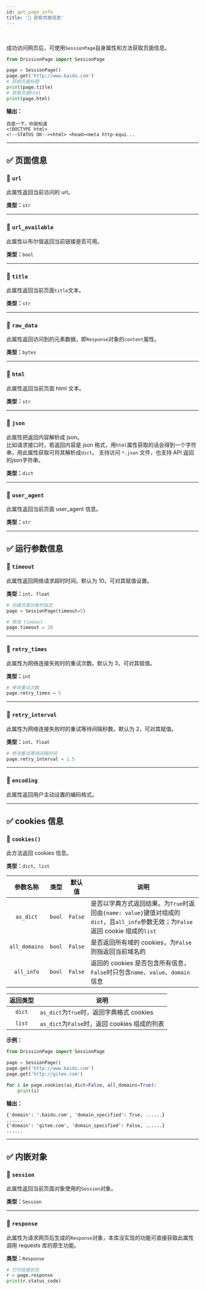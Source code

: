 ```yaml
---
id: get_page_info
title: '🚄 获取页面信息'
---
```


<div class="wwads-cn wwads-horizontal" data-id="317"></div><br/>

成功访问网页后，可使用`SessionPage`自身属性和方法获取页面信息。

```python
from DrissionPage import SessionPage

page = SessionPage()
page.get('http://www.baidu.com')
# 获取页面标题
print(page.title)
# 获取页面html
print(page.html)
```

**输出：**

```shell
百度一下，你就知道
<!DOCTYPE html>
<!--STATUS OK--><html> <head><meta http-equi...
```

---

## ✅️️ 页面信息

### 📌 `url`

此属性返回当前访问的 url。

**类型：**`str`

---

### 📌 `url_available`

此属性以布尔值返回当前链接是否可用。

**类型：**`bool`

---

### 📌 `title`

此属性返回当前页面`title`文本。

**类型：**`str`

---

### 📌 `raw_data`

此属性返回访问到的元素数据，即`Response`对象的`content`属性。

**类型：**`bytes`

---

### 📌 `html`

此属性返回当前页面 html 文本。

**类型：**`str`

---

### 📌 `json`

此属性把返回内容解析成 json。  
比如请求接口时，若返回内容是 json 格式，用`html`属性获取的话会得到一个字符串，用此属性获取可将其解析成`dict`。
支持访问 `*.json` 文件，也支持 API 返回的json字符串。

**类型：**`dict`

---

### 📌 `user_agent`

此属性返回当前页面 user_agent 信息。  

**类型：**`str`

---

## ✅️️ 运行参数信息

### 📌 `timeout`

此属性返回网络请求超时时间。默认为 10，可对其赋值设置。

**类型：**`int`、`float`

```python
# 创建页面对象时指定
page = SessionPage(timeout=5)

# 修改 timeout
page.timeout = 20
```

---

### 📌 `retry_times`

此属性为网络连接失败时的重试次数。默认为 3，可对其赋值。

**类型：**`int`

```python
# 修改重试次数
page.retry_times = 5
```

---

### 📌 `retry_interval`

此属性为网络连接失败时的重试等待间隔秒数。默认为 2，可对其赋值。

**类型：**`int`、`float`

```python
# 修改重试等待间隔时间
page.retry_interval = 1.5
```

---

### 📌 `encoding`

此属性返回用户主动设置的编码格式。

---

## ✅️️ cookies 信息

### 📌 `cookies()`

此方法返回 cookies 信息。

**类型：**`dict`、`list`

| 参数名称          | 类型     | 默认值     | 说明                                                                            |
|:-------------:|:------:|:-------:|-------------------------------------------------------------------------------|
| `as_dict`     | `bool` | `False` | 是否以字典方式返回结果。为`True`时返回由`{name: value}`键值对组成的`dict`，且`all_info`参数无效；为`False`返回 cookie 组成的`list` |
| `all_domains` | `bool` | `False` | 是否返回所有域的 cookies，为`False`则指返回当前域名的                                            |
| `all_info`    | `bool` | `False` | 返回的 cookies 是否包含所有信息，`False`时只包含`name`、`value`、`domain`信息                     |

| 返回类型   | 说明                                  |
|:------:| ----------------------------------- |
| `dict` | `as_dict`为`True`时，返回字典格式 cookies    |
| `list` | `as_dict`为`False`时，返回 cookies 组成的列表 |

**示例：**

```python
from DrissionPage import SessionPage

page = SessionPage()
page.get('http://www.baidu.com')
page.get('http://gitee.com')

for i in page.cookies(as_dict=False, all_domains=True):
    print(i)
```

**输出：**

```
{'domain': '.baidu.com', 'domain_specified': True, ......}
......
{'domain': 'gitee.com', 'domain_specified': False, ......}
......
```

---

## ✅️️ 内嵌对象

### 📌 `session`

此属性返回当前页面对象使用的`Session`对象。

**类型：**`Session`

---

### 📌 `response`

此属性为请求网页后生成的`Response`对象，本库没实现的功能可直接获取此属性调用 requests 库的原生功能。

**类型：**`Response`

```python
# 打印连接状态
r = page.response
print(r.status_code)
```

